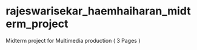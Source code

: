 # rajeswarisekar_haemhaiharan_midterm_project
Midterm project for Multimedia production ( 3 Pages )
